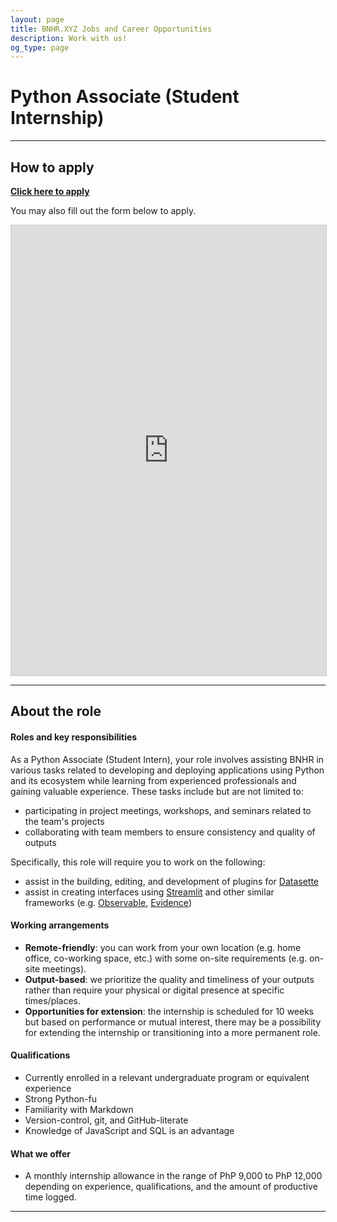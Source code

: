 ```yaml
---
layout: page
title: BNHR.XYZ Jobs and Career Opportunities
description: Work with us!
og_type: page
---
```

# Python Associate (Student Internship)
<hr>

## How to apply
<div class="d-flex justify-content-start py-2"><a
    href="https://airtable.com/app4r34NANHYDVrt2/pagETVaP68TJPP4nq/form"
    target="_blank" class="btn btn-lg bg-success col-sm-12 col-md-6" role="button"
    aria-disabled="true"><strong class="text-white">Click here to apply</strong></a>
</div> 

You may also fill out the form below to apply.
<iframe class="airtable-embed" src="https://airtable.com/embed/app4r34NANHYDVrt2/pagETVaP68TJPP4nq/form" frameborder="0" onmousewheel="" width="100%" height="720" style="background: transparent; border: 1px solid #ccc;"></iframe>

<hr>

## About the role
#### Roles and key responsibilities

As a Python Associate (Student Intern), your role involves assisting BNHR in various tasks related to developing and deploying applications using Python and its ecosystem while learning from experienced professionals and gaining valuable experience. These tasks include but are not limited to:
- participating in project meetings, workshops, and seminars related to the team's projects
- collaborating with team members to ensure consistency and quality of outputs

Specifically, this role will require you to work on the following:
- assist in the building, editing, and development of plugins for [Datasette](https://datasette.io/)
- assist in creating interfaces using [Streamlit](https://streamlit.io/) and other similar frameworks (e.g. [Observable](https://observablehq.com/), [Evidence](https://evidence.dev/))

#### Working arrangements

- **Remote-friendly**: you can work from your own location (e.g. home office, co-working space, etc.) with some on-site requirements (e.g. on-site meetings).
- **Output-based**: we prioritize the quality and timeliness of your outputs rather than require your physical or digital presence at specific times/places.
- **Opportunities for extension**: the internship is scheduled for 10 weeks but based on performance or mutual interest, there may be a possibility for extending the internship or transitioning into a more permanent role.

#### Qualifications

- Currently enrolled in a relevant undergraduate program or equivalent experience
- Strong Python-fu
- Familiarity with Markdown
- Version-control, git, and GitHub-literate
- Knowledge of JavaScript and SQL is an advantage 

#### What we offer

- A monthly internship allowance in the range of PhP 9,000 to PhP 12,000 depending on experience, qualifications, and the amount of productive time logged.


<hr>